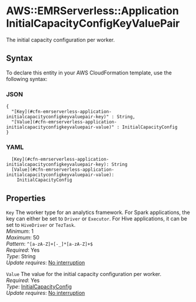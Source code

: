 # AWS::EMRServerless::Application InitialCapacityConfigKeyValuePair<a name="aws-properties-emrserverless-application-initialcapacityconfigkeyvaluepair"></a>

The initial capacity configuration per worker\.

## Syntax<a name="aws-properties-emrserverless-application-initialcapacityconfigkeyvaluepair-syntax"></a>

To declare this entity in your AWS CloudFormation template, use the following syntax:

### JSON<a name="aws-properties-emrserverless-application-initialcapacityconfigkeyvaluepair-syntax.json"></a>

```
{
  "[Key](#cfn-emrserverless-application-initialcapacityconfigkeyvaluepair-key)" : String,
  "[Value](#cfn-emrserverless-application-initialcapacityconfigkeyvaluepair-value)" : InitialCapacityConfig
}
```

### YAML<a name="aws-properties-emrserverless-application-initialcapacityconfigkeyvaluepair-syntax.yaml"></a>

```
  [Key](#cfn-emrserverless-application-initialcapacityconfigkeyvaluepair-key): String
  [Value](#cfn-emrserverless-application-initialcapacityconfigkeyvaluepair-value):
    InitialCapacityConfig
```

## Properties<a name="aws-properties-emrserverless-application-initialcapacityconfigkeyvaluepair-properties"></a>

`Key` <a name="cfn-emrserverless-application-initialcapacityconfigkeyvaluepair-key"></a>
The worker type for an analytics framework\. For Spark applications, the key can either be set to `Driver` or `Executor`\. For Hive applications, it can be set to `HiveDriver` or `TezTask`\.  
_Minimum_: 1  
_Maximum_: 50  
_Pattern_: `^[a-zA-Z]+[-_]*[a-zA-Z]+$`  
_Required_: Yes  
_Type_: String  
_Update requires_: [No interruption](https://docs.aws.amazon.com/AWSCloudFormation/latest/UserGuide/using-cfn-updating-stacks-update-behaviors.html#update-no-interrupt)

`Value` <a name="cfn-emrserverless-application-initialcapacityconfigkeyvaluepair-value"></a>
The value for the initial capacity configuration per worker\.  
_Required_: Yes  
_Type_: [InitialCapacityConfig](aws-properties-emrserverless-application-initialcapacityconfig.md)  
_Update requires_: [No interruption](https://docs.aws.amazon.com/AWSCloudFormation/latest/UserGuide/using-cfn-updating-stacks-update-behaviors.html#update-no-interrupt)
